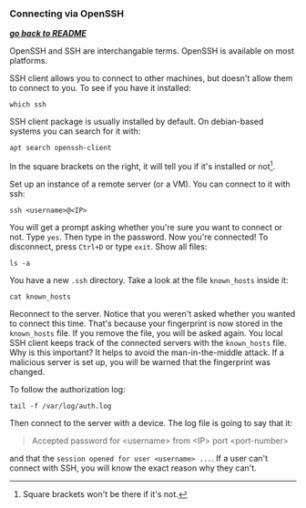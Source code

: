 ### Connecting via OpenSSH

[***go back to README***](README.md)  

OpenSSH and SSH are interchangable terms. OpenSSH is available on most
platforms.

SSH client allows you to connect to other machines, but doesn't allow them to
connect to you. To see if you have it installed:

    which ssh

SSH client package is usually installed by default. On debian-based systems you
can search for it with:

    apt search openssh-client

In the square brackets on the right, it will tell you if it's installed or
not[^1].

[^1]: Square brackets won't be there if it's not.

Set up an instance of a remote server (or a VM). You can connect to it with
ssh:

    ssh <username>@<IP>

You will get a prompt asking whether you're sure you want to connect or not. 
Type `yes`. Then type in the password. Now you're connected! To disconnect,
press `Ctrl+D` or type `exit`. Show all files:

    ls -a

You have a new `.ssh` directory. Take a look at the file `known_hosts` inside
it:

    cat known_hosts

Reconnect to the server. Notice that you weren't asked whether you wanted to
connect this time. That's because your fingerprint is now stored in the 
`known_hosts` file. If you remove the file, you will be asked again. You local
SSH client keeps track of the connected servers with the `known_hosts` file.
Why is this important? It helps to avoid the man-in-the-middle attack. If a
malicious server is set up, you will be warned that the fingerprint was
changed.

To follow the authorization log:

    tail -f /var/log/auth.log 

Then connect to the server with a device. The log file is going to say that it:

> Accepted password for \<username> from \<IP> port \<port-number>

and that the `session opened for user <username> ...`.  If a user can't connect
with SSH, you will know the exact reason why they can't.
